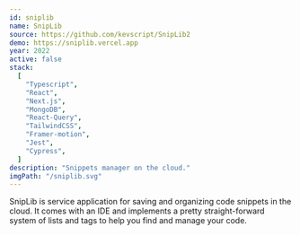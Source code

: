 ```yaml
---
id: sniplib
name: SnipLib
source: https://github.com/kevscript/SnipLib2
demo: https://sniplib.vercel.app
year: 2022
active: false
stack:
  [
    "Typescript",
    "React",
    "Next.js",
    "MongoDB",
    "React-Query",
    "TailwindCSS",
    "Framer-motion",
    "Jest",
    "Cypress",
  ]
description: "Snippets manager on the cloud."
imgPath: "/sniplib.svg"
---
```


SnipLib is service application for saving and organizing code snippets in the cloud. It comes with an IDE and implements a pretty straight-forward system of lists and tags to help you find and manage your code.
